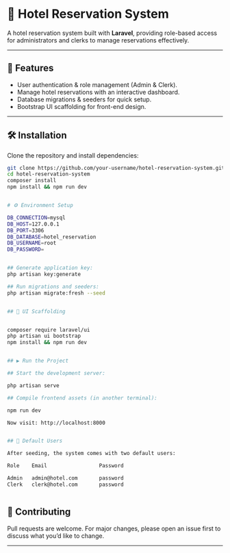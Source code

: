# 🏨 Hotel Reservation System

A hotel reservation system built with **Laravel**, providing role-based access for administrators and clerks to manage reservations effectively.

---

## 🚀 Features

-   User authentication & role management (Admin & Clerk).
-   Manage hotel reservations with an interactive dashboard.
-   Database migrations & seeders for quick setup.
-   Bootstrap UI scaffolding for front-end design.

---

## 🛠️ Installation

Clone the repository and install dependencies:

```bash
git clone https://github.com/your-username/hotel-reservation-system.git
cd hotel-reservation-system
composer install
npm install && npm run dev


# ⚙️ Environment Setup

DB_CONNECTION=mysql
DB_HOST=127.0.0.1
DB_PORT=3306
DB_DATABASE=hotel_reservation
DB_USERNAME=root
DB_PASSWORD=


## Generate application key:
php artisan key:generate

## Run migrations and seeders:
php artisan migrate:fresh --seed


## 🎨 UI Scaffolding


composer require laravel/ui
php artisan ui bootstrap
npm install && npm run dev


## ▶️ Run the Project

## Start the development server:

php artisan serve

## Compile frontend assets (in another terminal):

npm run dev

Now visit: http://localhost:8000


## 👤 Default Users

After seeding, the system comes with two default users:

Role	Email	              Password

Admin	admin@hotel.com	      password
Clerk	clerk@hotel.com	      password



```

## 🤝 Contributing

Pull requests are welcome. For major changes, please open an issue first to discuss what you’d like to change.

---
